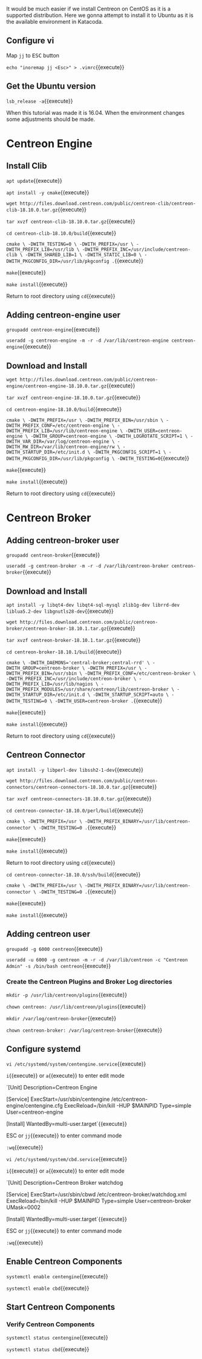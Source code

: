 It would be much easier if we install Centreon on CentOS as it is a supported distribution. Here we gonna attempt to install it to Ubuntu as it is the available environment in Katacoda.

## Configure vi

Map `jj` to <kbd>ESC</kbd> button

`echo "inoremap jj <Esc>" > .vimrc`{{execute}}

## Get the Ubuntu version
`lsb_release -a`{{execute}}

When this tutorial was made it is 16.04. When the environment changes some adjustments should be made.

# Centreon Engine

## Install Clib

`apt update`{{execute}}

`apt install -y cmake`{{execute}}

`wget http://files.download.centreon.com/public/centreon-clib/centreon-clib-18.10.0.tar.gz`{{execute}}

`tar xvzf centreon-clib-18.10.0.tar.gz`{{execute}}

`cd centreon-clib-18.10.0/build`{{execute}}

`cmake \
   -DWITH_TESTING=0 \
   -DWITH_PREFIX=/usr \
   -DWITH_PREFIX_LIB=/usr/lib \
   -DWITH_PREFIX_INC=/usr/include/centreon-clib \
   -DWITH_SHARED_LIB=1 \
   -DWITH_STATIC_LIB=0 \
   -DWITH_PKGCONFIG_DIR=/usr/lib/pkgconfig .`{{execute}}

`make`{{execute}}

`make install`{{execute}}

Return to root directory using `cd`{{execute}}

## Adding centreon-engine user

`groupadd centreon-engine`{{execute}}

`useradd -g centreon-engine -m -r -d /var/lib/centreon-engine centreon-engine`{{execute}}

## Download and Install

`wget http://files.download.centreon.com/public/centreon-engine/centreon-engine-18.10.0.tar.gz`{{execute}}

`tar xvzf centreon-engine-18.10.0.tar.gz`{{execute}}

`cd centreon-engine-18.10.0/build`{{execute}}

`cmake \
   -DWITH_PREFIX=/usr \
   -DWITH_PREFIX_BIN=/usr/sbin \
   -DWITH_PREFIX_CONF=/etc/centreon-engine \
   -DWITH_PREFIX_LIB=/usr/lib/centreon-engine \
   -DWITH_USER=centreon-engine \
   -DWITH_GROUP=centreon-engine \
   -DWITH_LOGROTATE_SCRIPT=1 \
   -DWITH_VAR_DIR=/var/log/centreon-engine \
   -DWITH_RW_DIR=/var/lib/centreon-engine/rw \
   -DWITH_STARTUP_DIR=/etc/init.d \
   -DWITH_PKGCONFIG_SCRIPT=1 \
   -DWITH_PKGCONFIG_DIR=/usr/lib/pkgconfig \
   -DWITH_TESTING=0`{{execute}}

`make`{{execute}}

`make install`{{execute}}

Return to root directory using `cd`{{execute}}

# Centreon Broker

## Adding centreon-broker user

`groupadd centreon-broker`{{execute}}

`useradd -g centreon-broker -m -r -d /var/lib/centreon-broker centreon-broker`{{execute}}

## Download and Install

`apt install -y libqt4-dev libqt4-sql-mysql zlib1g-dev librrd-dev liblua5.2-dev libgnutls28-dev`{{execute}}

`wget http://files.download.centreon.com/public/centreon-broker/centreon-broker-18.10.1.tar.gz`{{execute}}

`tar xvzf centreon-broker-18.10.1.tar.gz`{{execute}}

`cd centreon-broker-18.10.1/build`{{execute}}

`cmake \
    -DWITH_DAEMONS='central-broker;central-rrd' \
    -DWITH_GROUP=centreon-broker \
    -DWITH_PREFIX=/usr \
    -DWITH_PREFIX_BIN=/usr/sbin \
    -DWITH_PREFIX_CONF=/etc/centreon-broker \
    -DWITH_PREFIX_INC=/usr/include/centreon-broker \
    -DWITH_PREFIX_LIB=/usr/lib/nagios \
    -DWITH_PREFIX_MODULES=/usr/share/centreon/lib/centreon-broker \
    -DWITH_STARTUP_DIR=/etc/init.d \
    -DWITH_STARTUP_SCRIPT=auto \
    -DWITH_TESTING=0 \
    -DWITH_USER=centreon-broker .`{{execute}}

`make`{{execute}}

`make install`{{execute}}

Return to root directory using `cd`{{execute}}

## Centreon Connector

`apt install -y libperl-dev libssh2-1-dev`{{execute}}

`wget http://files.download.centreon.com/public/centreon-connectors/centreon-connectors-18.10.0.tar.gz`{{execute}}

`tar xvzf centreon-connectors-18.10.0.tar.gz`{{execute}}

`cd centreon-connector-18.10.0/perl/build`{{execute}}

`cmake \
   -DWITH_PREFIX=/usr \
   -DWITH_PREFIX_BINARY=/usr/lib/centreon-connector \
   -DWITH_TESTING=0 .`{{execute}}

`make`{{execute}}

`make install`{{execute}}

Return to root directory using `cd`{{execute}}

`cd centreon-connector-18.10.0/ssh/build`{{execute}}

`cmake \
   -DWITH_PREFIX=/usr \
   -DWITH_PREFIX_BINARY=/usr/lib/centreon-connector \
   -DWITH_TESTING=0 .`{{execute}}

`make`{{execute}}

`make install`{{execute}}

## Adding centreon user

`groupadd -g 6000 centreon`{{execute}}

`useradd -u 6000 -g centreon -m -r -d /var/lib/centreon -c "Centreon Admin" -s /bin/bash centreon`{{execute}}

### Create the Centreon Plugins and Broker Log directories

`mkdir -p /usr/lib/centreon/plugins`{{execute}}

`chown centreon: /usr/lib/centreon/plugins`{{execute}}

`mkdir /var/log/centreon-broker`{{execute}}

`chown centreon-broker: /var/log/centreon-broker`{{execute}}

## Configure systemd

`vi /etc/systemd/system/centengine.service`{{execute}}

`i`{{execute}} or `a`{{execute}} to enter edit mode

`[Unit]
Description=Centreon Engine

[Service]
ExecStart=/usr/sbin/centengine /etc/centreon-engine/centengine.cfg
ExecReload=/bin/kill -HUP $MAINPID
Type=simple
User=centreon-engine

[Install]
WantedBy=multi-user.target`{{execute}}

<kdb>ESC</kbd> or `jj`{{execute}} to enter command mode

`:wq`{{execute}}

`vi /etc/systemd/system/cbd.service`{{execute}}

`i`{{execute}} or `a`{{execute}} to enter edit mode

`[Unit]
Description=Centreon Broker watchdog

[Service]
ExecStart=/usr/sbin/cbwd /etc/centreon-broker/watchdog.xml
ExecReload=/bin/kill -HUP $MAINPID
Type=simple
User=centreon-broker
UMask=0002

[Install]
WantedBy=multi-user.target`{{execute}}

<kdb>ESC</kbd> or `jj`{{execute}} to enter command mode

`:wq`{{execute}}

## Enable Centreon Components

`systemctl enable centengine`{{execute}}

`systemctl enable cbd`{{execute}}

## Start Centreon Components



### Verify Centreon Components

`systemctl status centengine`{{execute}}

`systemctl status cbd`{{execute}}

